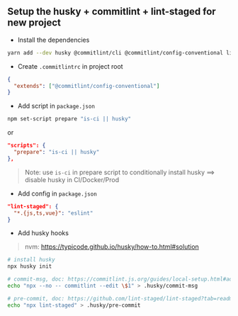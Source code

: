 ## Setup the husky + commitlint + lint-staged for new project

- Install the dependencies

```bash
yarn add --dev husky @commitlint/cli @commitlint/config-conventional lint-staged is-ci
```

- Create `.commitlintrc` in project root

```json
{
  "extends": ["@commitlint/config-conventional"]
}
```

- Add script in `package.json`

```bash
npm set-script prepare "is-ci || husky"
```

or

```json
"scripts": {
  "prepare": "is-ci || husky"
},
```

> Note: use `is-ci` in prepare script to conditionally install husky ==> disable husky in CI/Docker/Prod

- Add config in `package.json`

```json
"lint-staged": {
  "*.{js,ts,vue}": "eslint"
}
```

- Add husky hooks
> nvm: https://typicode.github.io/husky/how-to.html#solution

```bash
# install husky
npx husky init

# commit-msg, doc: https://commitlint.js.org/guides/local-setup.html#add-hook
echo "npx --no -- commitlint --edit \$1" > .husky/commit-msg

# pre-commit, doc: https://github.com/lint-staged/lint-staged?tab=readme-ov-file#examples
echo "npx lint-staged" > .husky/pre-commit
```
